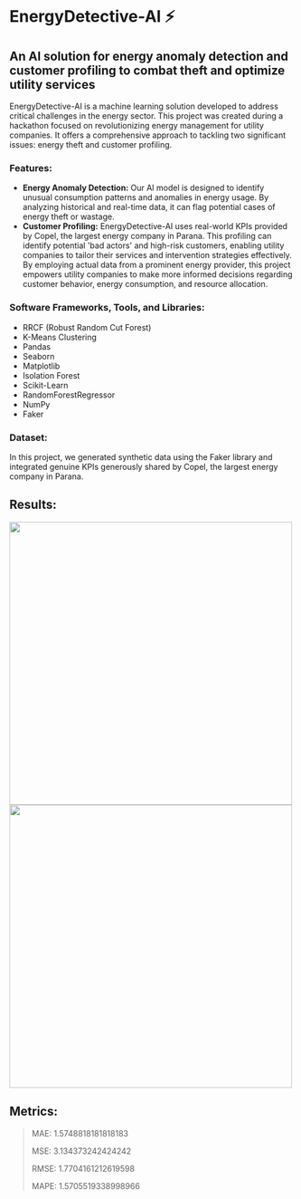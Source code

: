 # EnergyDetective-AI ⚡
## An AI solution for energy anomaly detection and customer profiling to combat theft and optimize utility services

EnergyDetective-AI is a machine learning solution developed to address critical challenges in the energy sector. This project was created during a hackathon focused on revolutionizing energy management for utility companies. It offers a comprehensive approach to tackling two significant issues: energy theft and customer profiling.


### **Features:**

- **Energy Anomaly Detection:** Our AI model is designed to identify unusual consumption patterns and anomalies in energy usage. By analyzing historical and real-time data, it can flag potential cases of energy theft or wastage.
 - **Customer Profiling:** EnergyDetective-AI uses real-world KPIs provided by Copel, the largest energy company in Parana. This profiling can identify potential 'bad actors' and high-risk customers, enabling utility companies to tailor their services and intervention strategies effectively. By employing actual data from a prominent energy provider, this project empowers utility companies to make more informed decisions regarding customer behavior, energy consumption, and resource allocation.

### **Software Frameworks, Tools, and Libraries:**

 - RRCF (Robust Random Cut Forest)
 - K-Means Clustering
 - Pandas
 - Seaborn
 - Matplotlib
 - Isolation Forest
 - Scikit-Learn
 - RandomForestRegressor
 - NumPy
 - Faker

### **Dataset:**

In this project, we generated synthetic data using the Faker library and integrated genuine KPIs generously shared by Copel, the largest energy company in Parana.

## Results:

<img src="https://github.com/giuliamelao/EnergyDetective-AI/assets/106086930/063a2907-eab4-4f92-90fb-637d46ec42ec" width="500">
<img src="https://github.com/giuliamelao/EnergyDetective-AI/assets/106086930/c3e15c61-a481-41bf-994c-5ba98da5a677" width="500">

## Metrics:

> MAE:  1.5748818181818183
> 
> MSE:  3.134373242424242
>
> RMSE: 1.7704161212619598
>
> MAPE: 1.5705519338998966

